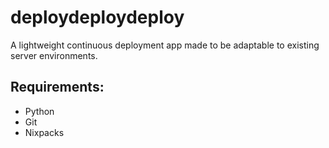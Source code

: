 # deploydeploydeploy

A lightweight continuous deployment app made to be adaptable to existing server environments.

## Requirements:

- Python
- Git
- Nixpacks